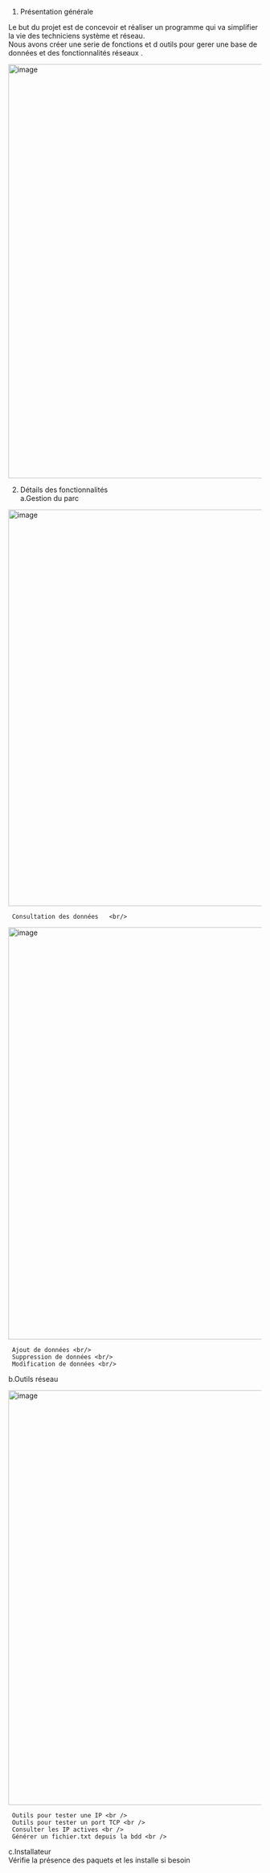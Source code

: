 1) Présentation générale <br />

Le but du projet est de concevoir et réaliser un programme qui va simplifier la vie des techniciens système et réseau.  <br/>
Nous avons créer une serie de fonctions et d outils pour gerer une base de données et des fonctionnalités réseaux . <br/>

<img width="823" alt="image" src="https://github.com/user-attachments/assets/bfe93543-7e06-4f1b-bcc6-eb23abeb917b" /> <br/>



2) Détails des fonctionnalités  <br/>
  a.Gestion du parc <br/>

<img width="788" alt="image" src="https://github.com/user-attachments/assets/6b3f3739-5505-45b3-8802-a85e9bc795f9" />  <br/>

 
     Consultation des données   <br/>

<img width="819" alt="image" src="https://github.com/user-attachments/assets/be96892c-43b3-4255-9ce3-4b6286cf629a" /> <br/>

     
     Ajout de données <br/>
     Suppression de données <br/>
     Modification de données <br/>
  b.Outils réseau <br/>

<img width="824" alt="image" src="https://github.com/user-attachments/assets/b70672e4-2b57-40d5-9e40-aa938e415b44" /> <br/>

  
     Outils pour tester une IP <br />
     Outils pour tester un port TCP <br />
     Consulter les IP actives <br />
     Générer un fichier.txt depuis la bdd <br />
  c.Installateur <br />
     Vérifie la présence des paquets et les installe si besoin <br />

